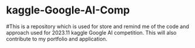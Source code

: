 # kaggle-Google-AI-Comp
#This is a repository which is used for store and remind me of the code and approach used for 2023.11 kaggle Google AI  competition. This will also contribute to my portfolio and application.  
